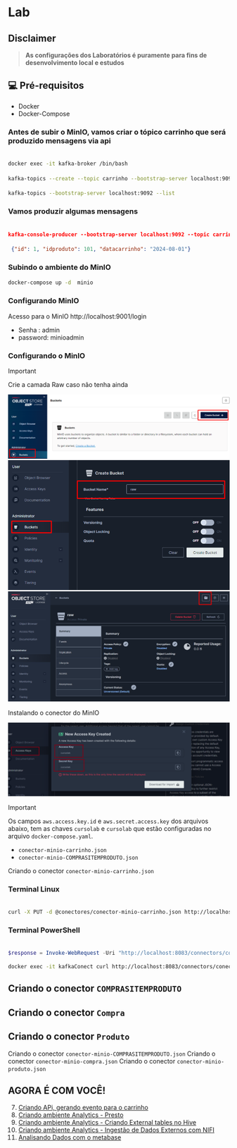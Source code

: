 # Lab

## Disclaimer
> **As configurações dos Laboratórios é puramente para fins de desenvolvimento local e estudos**


## 💻 Pré-requisitos
* Docker
* Docker-Compose



### Antes de subir o MinIO, vamos criar o tópico carrinho que será produzido mensagens via api
```bash

docker exec -it kafka-broker /bin/bash

kafka-topics --create --topic carrinho --bootstrap-server localhost:9092 --partitions 1 --replication-factor 1 

kafka-topics --bootstrap-server localhost:9092 --list 
```

### Vamos produzir algumas mensagens

```json

kafka-console-producer --bootstrap-server localhost:9092 --topic carrinho
	
 {"id": 1, "idproduto": 101, "datacarrinho": "2024-08-01"}

```

### Subindo o ambiente do MinIO

```bash
docker-compose up -d  minio
```

### Configurando MinIO


Acesso para o MinIO http://localhost:9001/login

* Senha : admin
* password: minioadmin



### Configurando o MinIO

> [!IMPORTANT]
> Crie a camada Raw caso não tenha ainda


![MinIO](../content/minio-04.png)
![MinIO](../content/minio-05.png)
![MinIO](../content/minio-06.png)


Instalando o conector do MinIO

![MinIO](../content/minio-07.png)

> [!IMPORTANT]
> Os campos `aws.access.key.id` e `aws.secret.access.key` dos arquivos abaixo,  tem as chaves `cursolab` e `cursolab` que estão configuradas no arquivo `docker-compose.yaml`.

 * `conector-minio-carrinho.json`
 * `conector-minio-COMPRASITEMPRODUTO.json `

Criando o conector `conector-minio-carrinho.json`

### Terminal Linux

```bash

curl -X PUT -d @conectores/conector-minio-carrinho.json http://localhost:8083/connectors/conector-minio-carrinho/config -H 'Content-Type: application/json' -H 'Accept: application/json'
```

### Terminal PowerShell
```powershell

$response = Invoke-WebRequest -Uri "http://localhost:8083/connectors/conector-minio-carrinho/config" -Method Put -Body (Get-Content -Path "conectores/conector-minio-carrinho.json" -Raw) -ContentType "application/json"; $response.Content

```

```bash
docker exec -it kafkaConect curl http://localhost:8083/connectors/conector-minio-carrinho/status
```



## Criando o conector `COMPRASITEMPRODUTO`
## Criando o conector `Compra`
## Criando o conector `Produto`


Criando o conector `conector-minio-COMPRASITEMPRODUTO.json`
Criando o conector `conector-minio-compra.json`
Criando o conector `conector-minio-produto.json`


## AGORA É COM VOCÊ!

7. [Criando APi, gerando evento para o carrinho ](../api/README.md)
8. [Criando ambiente Analytics - Presto ](../presto/README.md)
9. [Criando ambiente Analytics - Criando External tables no Hive](../hive/README.md)
10. [Criando ambiente Analytics - Ingestão de Dados Externos com NIFI](../nifi/README.md)
11. [Analisando Dados com o metabase](../metabase/README.md)